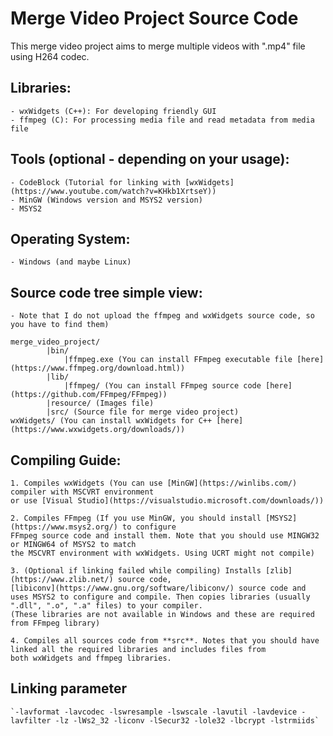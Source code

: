 # Merge Video Project Source Code

This merge video project aims to merge multiple videos with ".mp4" file using H264 codec.
## Libraries:
    - wxWidgets (C++): For developing friendly GUI
    - ffmpeg (C): For processing media file and read metadata from media file
## Tools (optional - depending on your usage):
	- CodeBlock (Tutorial for linking with [wxWidgets](https://www.youtube.com/watch?v=KHkb1XrtseY))
	- MinGW (Windows version and MSYS2 version)
  	- MSYS2
## Operating System: 
	- Windows (and maybe Linux)
## Source code tree simple view:

	- Note that I do not upload the ffmpeg and wxWidgets source code, so you have to find them)
	
	merge_video_project/
			|bin/
   			    |ffmpeg.exe (You can install FFmpeg executable file [here](https://www.ffmpeg.org/download.html))
			|lib/
   			    |ffmpeg/ (You can install FFmpeg source code [here](https://github.com/FFmpeg/FFmpeg))
			|resource/ (Images file)
			|src/ (Source file for merge video project)
	wxWidgets/ (You can install wxWidgets for C++ [here](https://www.wxwidgets.org/downloads/))
## Compiling Guide:
	1. Compiles wxWidgets (You can use [MinGW](https://winlibs.com/) compiler with MSCVRT environment
	or use [Visual Studio](https://visualstudio.microsoft.com/downloads/))
 
	2. Compiles FFmpeg (If you use MinGW, you should install [MSYS2](https://www.msys2.org/) to configure
	FFmpeg source code and install them. Note that you should use MINGW32 or MINGW64 of MSYS2 to match
	the MSCVRT environment with wxWidgets. Using UCRT might not compile)
 
	3. (Optional if linking failed while compiling) Installs [zlib](https://www.zlib.net/) source code, 
	[libiconv](https://www.gnu.org/software/libiconv/) source code and 
	uses MSYS2 to configure and compile. Then copies libraries (usually ".dll", ".o", ".a" files) to your compiler.
	(These libraries are not available in Windows and these are required from FFmpeg library)
 
	4. Compiles all sources code from **src**. Notes that you should have linked all the required libraries and includes files from
	both wxWidgets and ffmpeg libraries.
	
## Linking parameter
	`-lavformat -lavcodec -lswresample -lswscale -lavutil -lavdevice -lavfilter -lz -lWs2_32 -liconv -lSecur32 -lole32 -lbcrypt -lstrmiids`

	
